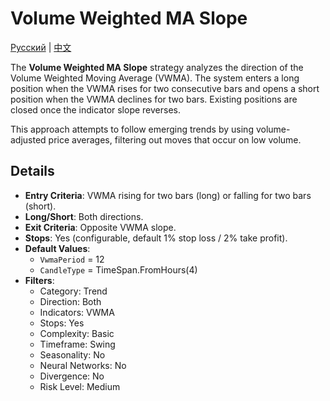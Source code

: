 # Volume Weighted MA Slope
[Русский](README_ru.md) | [中文](README_cn.md)

The **Volume Weighted MA Slope** strategy analyzes the direction of the Volume Weighted Moving Average (VWMA). The system enters a long position when the VWMA rises for two consecutive bars and opens a short position when the VWMA declines for two bars. Existing positions are closed once the indicator slope reverses.

This approach attempts to follow emerging trends by using volume-adjusted price averages, filtering out moves that occur on low volume.

## Details

- **Entry Criteria**: VWMA rising for two bars (long) or falling for two bars (short).
- **Long/Short**: Both directions.
- **Exit Criteria**: Opposite VWMA slope.
- **Stops**: Yes (configurable, default 1% stop loss / 2% take profit).
- **Default Values**:
  - `VwmaPeriod` = 12
  - `CandleType` = TimeSpan.FromHours(4)
- **Filters**:
  - Category: Trend
  - Direction: Both
  - Indicators: VWMA
  - Stops: Yes
  - Complexity: Basic
  - Timeframe: Swing
  - Seasonality: No
  - Neural Networks: No
  - Divergence: No
  - Risk Level: Medium

